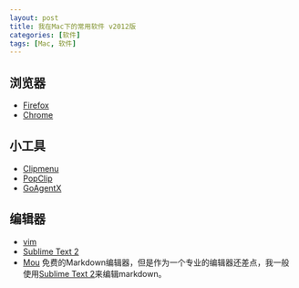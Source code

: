 ```yaml
---
layout: post
title: 我在Mac下的常用软件 v2012版
categories: [软件]
tags: [Mac, 软件]
---
```



## 浏览器

- [Firefox]()
- [Chrome]()

## 小工具

- [Clipmenu]()
- [PopClip]()
- [GoAgentX]()

## 编辑器

- [vim]() 
- [Sublime Text 2]()
- [Mou](http://mouapp.com/) 免费的Markdown编辑器，但是作为一个专业的编辑器还差点，我一般使用[Sublime Text 2]()来编辑markdown。

